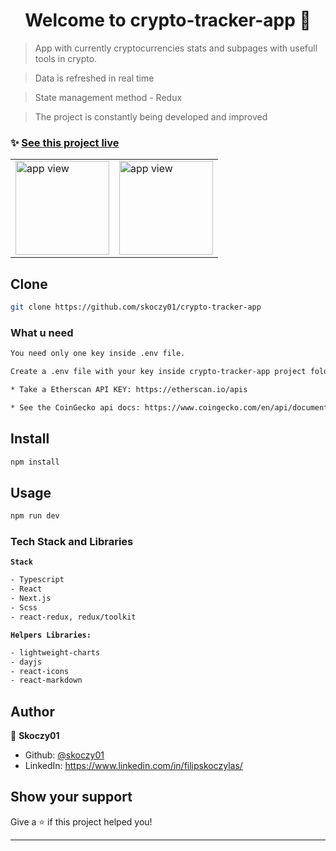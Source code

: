 <h1 align="center">Welcome to crypto-tracker-app 👋</h1>

> App with currently cryptocurrencies stats and subpages with usefull tools in crypto.

> Data is refreshed in real time

> State management method - Redux

> The project is constantly being developed and improved

### ✨ [See this project live](https://crypto-tracker-app-2.netlify.app/)

<table>
<tr>
  <td>
    <img height="150em" src="https://i.ibb.co/3SKYCMR/crypto-tracker-app.jpg" alt="app view"/>
  </td>
   <td>
 <img height="150em" src="https://i.ibb.co/3SKYCMR/crypto-tracker-app.jpg" alt="app view"/>
  </td>
</tr>
</table>


## Clone

```sh
git clone https://github.com/skoczy01/crypto-tracker-app
```

### What u need

```sh
You need only one key inside .env file.

Create a .env file with your key inside crypto-tracker-app project folder

* Take a Etherscan API KEY: https://etherscan.io/apis

* See the CoinGecko api docs: https://www.coingecko.com/en/api/documentation

```

## Install

```sh
npm install
```

## Usage

```sh
npm run dev
```

### Tech Stack and Libraries

**`Stack`**

```sh
- Typescript
- React
- Next.js
- Scss
- react-redux, redux/toolkit
```

**`Helpers Libraries:`**

```sh
- lightweight-charts
- dayjs
- react-icons
- react-markdown
```

## Author

👤 **Skoczy01**

- Github: [@skoczy01](https://github.com/skoczy01)
- LinkedIn: https://www.linkedin.com/in/filipskoczylas/

## Show your support

Give a ⭐️ if this project helped you!

---
